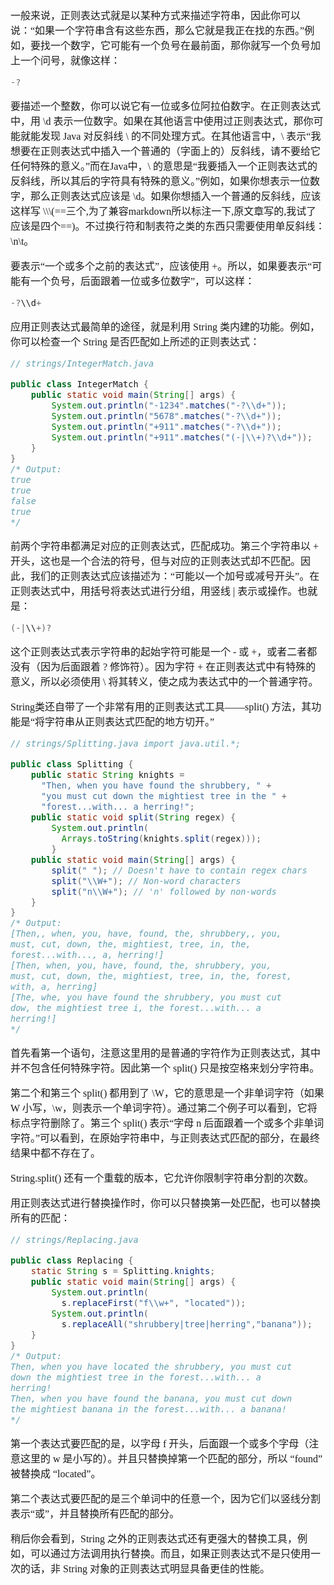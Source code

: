 <font face="SimSun" size=3>

一般来说，正则表达式就是以某种方式来描述字符串，因此你可以说：“如果一个字符串含有这些东西，那么它就是我正在找的东西。”例如，要找一个数字，它可能有一个负号在最前面，那你就写一个负号加上一个问号，就像这样：

~~~java
-?
~~~

要描述一个整数，你可以说它有一位或多位阿拉伯数字。在正则表达式中，用 \d 表示一位数字。如果在其他语言中使用过正则表达式，那你可能就能发现 Java 对反斜线 \ 的不同处理方式。在其他语言中，\\ 表示“我想要在正则表达式中插入一个普通的（字面上的）反斜线，请不要给它任何特殊的意义。”而在Java中，\\ 的意思是“我要插入一个正则表达式的反斜线，所以其后的字符具有特殊的意义。”例如，如果你想表示一位数字，那么正则表达式应该是 \\d。如果你想插入一个普通的反斜线，应该这样写 \\\\\\(==三个,为了兼容markdown所以标注一下,原文章写的,我试了应该是四个==)。不过换行符和制表符之类的东西只需要使用单反斜线：\n\t。 

要表示“一个或多个之前的表达式”，应该使用 +。所以，如果要表示“可能有一个负号，后面跟着一位或多位数字”，可以这样：

~~~java
-?\\d+ 
~~~

应用正则表达式最简单的途径，就是利用 String 类内建的功能。例如，你可以检查一个 String 是否匹配如上所述的正则表达式：

~~~java
// strings/IntegerMatch.java 

public class IntegerMatch {  
    public static void main(String[] args) {     
        System.out.println("-1234".matches("-?\\d+"));    
        System.out.println("5678".matches("-?\\d+"));     
        System.out.println("+911".matches("-?\\d+"));     
        System.out.println("+911".matches("(-|\\+)?\\d+"));   
    }
}
/* Output: 
true 
true 
false 
true 
*/ 
~~~

前两个字符串都满足对应的正则表达式，匹配成功。第三个字符串以 + 开头，这也是一个合法的符号，但与对应的正则表达式却不匹配。因此，我们的正则表达式应该描述为：“可能以一个加号或减号开头”。在正则表达式中，用括号将表达式进行分组，用竖线 | 表示或操作。也就是：

~~~java
(-|\\+)? 
~~~

这个正则表达式表示字符串的起始字符可能是一个 - 或 +，或者二者都没有（因为后面跟着 ? 修饰符）。因为字符 + 在正则表达式中有特殊的意义，所以必须使用 \\ 将其转义，使之成为表达式中的一个普通字符。

String类还自带了一个非常有用的正则表达式工具——split() 方法，其功能是“将字符串从正则表达式匹配的地方切开。”

~~~java
// strings/Splitting.java import java.util.*; 

public class Splitting {
    public static String knights =   
      "Then, when you have found the shrubbery, " +
      "you must cut down the mightiest tree in the " +
      "forest...with... a herring!";
    public static void split(String regex) {
        System.out.println(
          Arrays.toString(knights.split(regex)));
        }
    public static void main(String[] args) {
        split(" "); // Doesn't have to contain regex chars
        split("\\W+"); // Non-word characters
        split("n\\W+"); // 'n' followed by non-words
    }
}
/* Output:
[Then,, when, you, have, found, the, shrubbery,, you,
must, cut, down, the, mightiest, tree, in, the,
forest...with..., a, herring!]
[Then, when, you, have, found, the, shrubbery, you,
must, cut, down, the, mightiest, tree, in, the, forest,
with, a, herring]
[The, whe, you have found the shrubbery, you must cut
dow, the mightiest tree i, the forest...with... a
herring!]
*/
~~~

首先看第一个语句，注意这里用的是普通的字符作为正则表达式，其中并不包含任何特殊字符。因此第一个 split() 只是按空格来划分字符串。

第二个和第三个 split() 都用到了 \\W，它的意思是一个非单词字符（如果 W 小写，\\w，则表示一个单词字符）。通过第二个例子可以看到，它将标点字符删除了。第三个 split() 表示“字母 n 后面跟着一个或多个非单词字符。”可以看到，在原始字符串中，与正则表达式匹配的部分，在最终结果中都不存在了。

String.split() 还有一个重载的版本，它允许你限制字符串分割的次数。

用正则表达式进行替换操作时，你可以只替换第一处匹配，也可以替换所有的匹配：

~~~java
// strings/Replacing.java 

public class Replacing {
    static String s = Splitting.knights;   
    public static void main(String[] args) {
        System.out.println(
          s.replaceFirst("f\\w+", "located"));
        System.out.println(       
          s.replaceAll("shrubbery|tree|herring","banana"));   
    } 
}
/* Output: 
Then, when you have located the shrubbery, you must cut 
down the mightiest tree in the forest...with... a 
herring! 
Then, when you have found the banana, you must cut down
the mightiest banana in the forest...with... a banana! 
*/
~~~

第一个表达式要匹配的是，以字母 f 开头，后面跟一个或多个字母（注意这里的 w 是小写的）。并且只替换掉第一个匹配的部分，所以 “found” 被替换成 “located”。

第二个表达式要匹配的是三个单词中的任意一个，因为它们以竖线分割表示“或”，并且替换所有匹配的部分。

稍后你会看到，String 之外的正则表达式还有更强大的替换工具，例如，可以通过方法调用执行替换。而且，如果正则表达式不是只使用一次的话，非 String 对象的正则表达式明显具备更佳的性能。

</font>